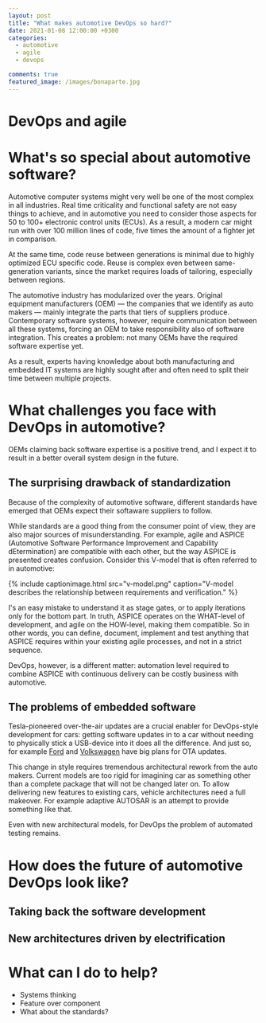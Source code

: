 ```yaml
---
layout: post
title: "What makes automotive DevOps so hard?"
date: 2021-01-08 12:00:00 +0300
categories: 
  - automotive
  - agile
  - devops

comments: true
featured_image: /images/bonaparte.jpg
---
```



# DevOps and agile


# What's so special about automotive software?

Automotive computer systems might very well be one of the most complex in all industries. Real time criticality and functional safety are not easy things to achieve, and in automotive you need to consider those aspects for 50 to 100+ electronic control units (ECUs). As a result, a modern car might run with over 100 million lines of code, five times the amount of a fighter jet in comparison. 

At the same time, code reuse between generations is minimal due to highly optimized ECU specific code. Reuse is complex even between same-generation variants, since the market requires loads of tailoring, especially between regions. 

The automotive industry has modularized over the years. Original equipment manufacturers (OEM) — the companies that we identify as auto makers — mainly integrate the parts that tiers of suppliers produce. Contemporary software systems, however, require communication between all these systems, forcing an OEM to take responsibility also of software integration. This creates a problem: not many OEMs have the required software expertise yet. 

As a result, experts having knowledge about both manufacturing and embedded IT systems are highly sought after and often need to split their time between multiple projects.

# What challenges you face with DevOps in automotive?

OEMs claiming back software expertise is a positive trend, and I expect it to result in a better overall system design in the future. 

## The surprising drawback of standardization

Because of the complexity of automotive software, different standards have emerged that OEMs expect their softaware suppliers to follow. 

While standards are a good thing from the consumer point of view, they are also major sources of misunderstanding. For example, agile and ASPICE (Automotive Software Performance Improvement and Capability dEtermination) are compatible with each other, but the way ASPICE is presented creates confusion. Consider this V-model that is often referred to in automotive:

{% include captionimage.html src="v-model.png" caption="V-model describes the relationship between requirements and verification." %}

I's an easy mistake to understand it as stage gates, or to apply iterations only for the bottom part. In truth, ASPICE operates on the WHAT-level of development, and agile on the HOW-level, making them compatible. So in other words, you can define, document, implement and test anything that ASPICE requires within your existing agile processes, and not in a strict sequence. 

DevOps, however, is a different matter: automation level required to combine ASPICE with continuous delivery can be costly business with automotive. 

## The problems of embedded software

Tesla-pioneered over-the-air updates are a crucial enabler for DevOps-style development for cars: getting software updates in to a car without needing to physically stick a USB-device into it does all the difference. And just so, for example [Ford](https://corporate.ford.com/articles/products/over-the-air-software-updates.html) and [Volkswagen](https://www.continental.com/en/press/press-releases/volkswagen-id3-236882) have big plans for OTA updates. 

This change in style requires tremendous architectural rework from the auto makers. Current models are too rigid for imagining car as something other than a complete package that will not be changed later on. To allow delivering new features to existing cars, vehicle architectures need a full makeover. For example adaptive AUTOSAR is an attempt to provide something like that. 

Even with new architectural models, for DevOps the problem of automated testing remains. 


# How does the future of automotive DevOps look like? 

## Taking back the software development

## New architectures driven by electrification


# What can I do to help?

* Systems thinking
* Feature over component
* What about the standards? 